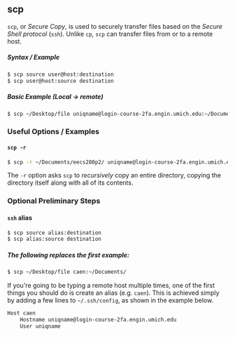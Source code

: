 ---
---

scp
-------
`scp`, or _Secure Copy_, is used to securely transfer files based on the _Secure Shell protocol_ (`ssh`). Unlike `cp`, `scp` can transfer files from or to a remote host.

##### Syntax / Example
~~~ bash
$ scp source user@host:destination
$ scp user@host:source destination
~~~

##### Basic Example (Local -> remote)
~~~ bash
$ scp ~/Desktop/file uniqname@login-course-2fa.engin.umich.edu:~/Documents/
~~~

<!--more-->

### Useful Options / Examples
    
#### `scp -r`
~~~ bash
$ scp -r ~/Documents/eecs280p2/ uniqname@login-course-2fa.engin.umich.edu:~/Documents/eecs280p2/
~~~

The `-r` option asks `scp` to _recursively_ copy an entire directory, copying the directory itself along with all of its contents.

### Optional Preliminary Steps

#### `ssh` alias
~~~ bash
$ scp source alias:destination
$ scp alias:source destination
~~~

##### The following replaces the first example:
~~~ bash
$ scp ~/Desktop/file caen:~/Documents/
~~~

If you're going to be typing a remote host multiple times, one of the first things you should do is create an alias (e.g. `caen`). This is achieved simply by adding a few lines to `~/.ssh/config`, as shown in the example below.

~~~ sh
Host caen
	Hostname uniqname@login-course-2fa.engin.umich.edu
	User uniqname
~~~


